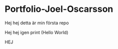 # Portfolio-Joel-Oscarsson

Hej hej detta är min första repo




Hej hej igen
print (Hello World)

HEJ
